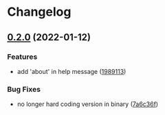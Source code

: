 # Changelog

## [0.2.0](https://github.com/raytung/shakshuka/compare/v0.1.0...v0.2.0) (2022-01-12)


### Features

* add 'about' in help message ([1989113](https://github.com/raytung/shakshuka/commit/19891135e831b18218546fa47609f79dff8d0e7a))


### Bug Fixes

* no longer hard coding version in binary ([7a6c36f](https://github.com/raytung/shakshuka/commit/7a6c36f03907dc303fd17e7692a4475de9d4e0ad))
